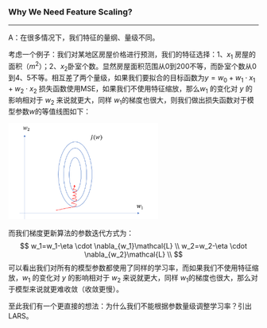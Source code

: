 ### Why We Need Feature Scaling?

---

A：在很多情况下，我们特征的量纲、量级不同。

考虑一个例子：我们对某地区房屋价格进行预测，我们的特征选择：1、$x_1$ 房屋的面积（$m^2$​）；2、$x_2$​​ 卧室个数。显然房屋面积范围从0到200不等，而卧室个数从0到4、5不等。相互差了两个量级，如果我们要拟合的目标函数为$y=w_0 + w_1\cdot x_1 + w_2\cdot x_2$ 损失函数使用MSE，如果我们不使用特征缩放，那么$w_1$ 的变化对 $y$ 的影响相对于 $w_2$ 来说就更大，同样 $w_1$​ 的梯度也很大，则我们做出损失函数对于模型参数$w$​​的等值线图如下：

<img src="./featurefig.png" width="60%">

而我们梯度更新算法的参数迭代方式为：
$$
w_1=w_1-\eta \cdot \nabla_{w_1}\mathcal{L} \\
w_2=w_2-\eta \cdot \nabla_{w_2}\mathcal{L} \\
$$
可以看出我们对所有的模型参数都使用了同样的学习率，而如果我们不使用特征缩放，$w_1$ 的变化对 $y$ 的影响相对于 $w_2$ 来说就更大，同样 $w_1$​ 的梯度也很大，那么对于模型来说就更难收敛（收敛更慢）。

至此我们有一个更直接的想法：为什么我们不能根据参数量级调整学习率？引出LARS。